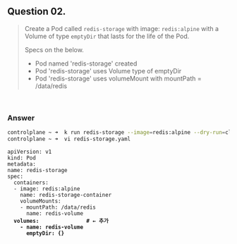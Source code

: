## Question 02.

> Create a Pod called `redis-storage` with image: `redis:alpine` with a Volume of type `emptyDir` that lasts for the life of the Pod.
>
> Specs on the below.
>
> - Pod named 'redis-storage' created
> - Pod 'redis-storage' uses Volume type of emptyDir
> - Pod 'redis-storage' uses volumeMount with mountPath = /data/redis

<br>

### Answer


```Bash
controlplane ~ ➜  k run redis-storage --image=redis:alpine --dry-run=client -o yaml > redis-storage.yaml 
controlplane ~ ➜  vi redis-storage.yaml
```

<pre><code lang="yaml">apiVersion: v1
kind: Pod
metadata:
name: redis-storage
spec:
  containers:
  - image: redis:alpine
    name: redis-storage-container
    volumeMounts:
    - mountPath: /data/redis
      name: redis-volume
  <b>volumes:               # ← 추가
    - name: redis-volume
      emptyDir: {}</b>
</code></pre>


